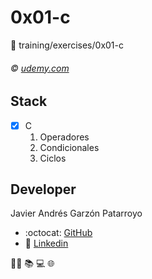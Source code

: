 # 0x01-c
:open_file_folder: training/exercises/0x01-c

###### :copyright: [udemy.com](https://www.udemy.com/course-dashboard-redirect/?course_id=675742)

## Stack
* [x] C
  1. Operadores
  2. Condicionales
  3. Ciclos

## Developer
Javier Andrés Garzón Patarroyo
- :octocat: [GitHub](https://github.com/javierandresgp/)
- :link: [Linkedin](https://www.linkedin.com/in/javierandresgp/)

:man_technologist: :books: :computer: :globe_with_meridians: